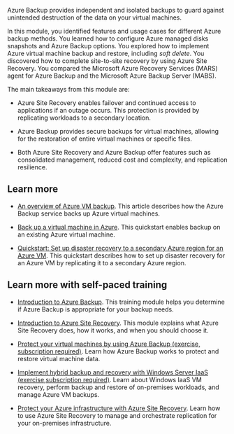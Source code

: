 
Azure Backup provides independent and isolated backups to guard against unintended destruction of the data on your virtual machines.

In this module, you identified features and usage cases for different Azure backup methods. You learned how to configure Azure managed disks snapshots and Azure Backup options. You explored how to implement Azure virtual machine backup and restore, including _soft delete_. You discovered how to complete site-to-site recovery by using Azure Site Recovery. You compared the Microsoft Azure Recovery Services (MARS) agent for Azure Backup and the Microsoft Azure Backup Server (MABS).

The main takeaways from this module are:

- Azure Site Recovery enables failover and continued access to applications if an outage occurs. This protection is provided by replicating workloads to a secondary location.
    
- Azure Backup provides secure backups for virtual machines, allowing for the restoration of entire virtual machines or specific files.
    
- Both Azure Site Recovery and Azure Backup offer features such as consolidated management, reduced cost and complexity, and replication resilience.
    

## Learn more

- [An overview of Azure VM backup](https://learn.microsoft.com/en-us/azure/backup/backup-azure-vms-introduction). This article describes how the Azure Backup service backs up Azure virtual machines.
    
- [Back up a virtual machine in Azure](https://learn.microsoft.com/en-us/azure/backup/quick-backup-vm-portal). This quickstart enables backup on an existing Azure virtual machine.
    
- [Quickstart: Set up disaster recovery to a secondary Azure region for an Azure VM](https://learn.microsoft.com/en-us/azure/site-recovery/azure-to-azure-quickstart). This quickstart describes how to set up disaster recovery for an Azure VM by replicating it to a secondary Azure region.
    

## Learn more with self-paced training

- [Introduction to Azure Backup](https://learn.microsoft.com/en-us/training/modules/intro-to-azure-backup/). This training module helps you determine if Azure Backup is appropriate for your backup needs.
    
- [Introduction to Azure Site Recovery](https://learn.microsoft.com/en-us/training/modules//intro-to-azure-site-recovery). This module explains what Azure Site Recovery does, how it works, and when you should choose it.
    
- [Protect your virtual machines by using Azure Backup (exercise, subscription required)](https://learn.microsoft.com/en-us/training/modules/protect-virtual-machines-with-azure-backup/). Learn how Azure Backup works to protect and restore virtual machine data.
    
- [Implement hybrid backup and recovery with Windows Server IaaS (exercise,subscription required)](https://learn.microsoft.com/en-us/training/modules/implement-hybrid-backup-recovery-windows-server-iaas/). Learn about Windows IaaS VM recovery, perform backup and restore of on-premises workloads, and manage Azure VM backups.
    
- [Protect your Azure infrastructure with Azure Site Recovery](https://learn.microsoft.com/en-us/training/modules/protect-infrastructure-with-site-recovery/). Learn how to use Azure Site Recovery to manage and orchestrate replication for your on-premises infrastructure.